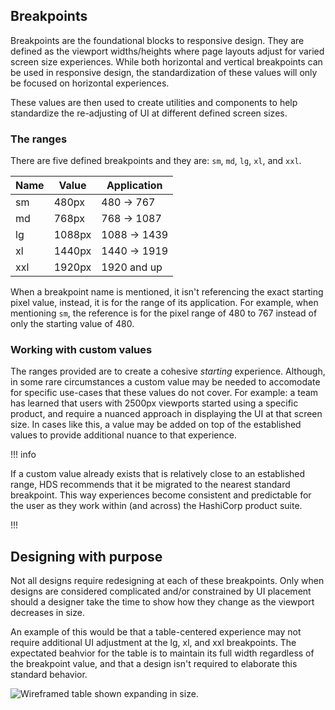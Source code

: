 ## Breakpoints

Breakpoints are the foundational blocks to responsive design. They are defined as the viewport widths/heights where page layouts adjust for varied screen size experiences. While both horizontal and vertical breakpoints can be used in responsive design, the standardization of these values will only be focused on horizontal experiences. 

These values are then used to create utilities and components to help standardize the re-adjusting of UI at different defined screen sizes.

### The ranges

There are five defined breakpoints and they are: `sm`, `md`, `lg`, `xl`, and `xxl`.

| Name   | Value        | Application     |
| ------ | ------------ | --------------- |
| sm     | 480px        | 480 → 767       |
| md     | 768px        | 768 → 1087      |
| lg     | 1088px       | 1088 → 1439     |
| xl     | 1440px       | 1440 → 1919     |
| xxl    | 1920px       | 1920 and up     |

When a breakpoint name is mentioned, it isn't referencing the exact starting pixel value, instead, it is for the range of its application. For example, when mentioning `sm`, the reference is for the pixel range of 480 to 767 instead of only the starting value of 480.

### Working with custom values

The ranges provided are to create a cohesive *starting* experience. Although, in some rare circumstances a custom value may be needed to accomodate for specific use-cases that these values do not cover. For example: a team has learned that users with 2500px viewports started using a specific product, and require a nuanced approach in displaying the UI at that screen size. In cases like this, a value may be added on top of the established values to provide additional nuance to that experience.

!!! info

If a custom value already exists that is relatively close to an established range, HDS recommends that it be migrated to the nearest standard breakpoint. This way experiences become consistent and predictable for the user as they work within (and across) the HashiCorp product suite.

!!!


## Designing with purpose

Not all designs require redesigning at each of these breakpoints. Only when designs are considered complicated and/or constrained by UI placement should a designer take the time to show how they change as the viewport decreases in size. 

An example of this would be that a table-centered experience may not require additional UI adjustment at the lg, xl, and xxl breakpoints. The expectated beahvior for the table is to maintain its full width regardless of the breakpoint value, and that a design isn't required to elaborate this standard behavior.

![Wireframed table shown expanding in size.](/assets/foundations/breakpoints/breakpoints-table-example.png)